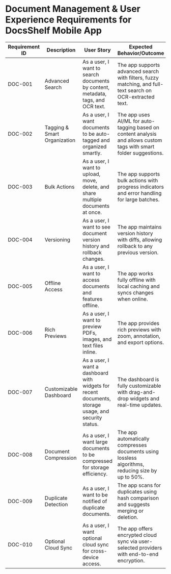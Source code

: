 # Document Management & User Experience Requirements for DocsShelf Mobile App

| Requirement ID | Description                  | User Story                                                                                           | Expected Behavior/Outcome                                                                                           |
| -------------- | ---------------------------- | ---------------------------------------------------------------------------------------------------- | ------------------------------------------------------------------------------------------------------------------- |
| DOC-001        | Advanced Search              | As a user, I want to search documents by content, metadata, tags, and OCR text.                      | The app supports advanced search with filters, fuzzy matching, and full-text search on OCR-extracted text.          |
| DOC-002        | Tagging & Smart Organization | As a user, I want documents to be auto-tagged and organized smartly.                                 | The app uses AI/ML for auto-tagging based on content analysis and allows custom tags with smart folder suggestions. |
| DOC-003        | Bulk Actions                 | As a user, I want to upload, move, delete, and share multiple documents at once.                     | The app supports bulk actions with progress indicators and error handling for large batches.                        |
| DOC-004        | Versioning                   | As a user, I want to see document version history and rollback changes.                              | The app maintains version history with diffs, allowing rollback to any previous version.                            |
| DOC-005        | Offline Access               | As a user, I want to access documents and features offline.                                          | The app works fully offline with local caching and syncs changes when online.                                       |
| DOC-006        | Rich Previews                | As a user, I want to preview PDFs, images, and text files inline.                                    | The app provides rich previews with zoom, annotation, and export options.                                           |
| DOC-007        | Customizable Dashboard       | As a user, I want a dashboard with widgets for recent documents, storage usage, and security status. | The dashboard is fully customizable with drag-and-drop widgets and real-time updates.                               |
| DOC-008        | Document Compression         | As a user, I want large documents to be compressed for storage efficiency.                           | The app automatically compresses documents using lossless algorithms, reducing size by up to 50%.                   |
| DOC-009        | Duplicate Detection          | As a user, I want to be notified of duplicate documents.                                             | The app scans for duplicates using hash comparison and suggests merging or deletion.                                |
| DOC-010        | Optional Cloud Sync          | As a user, I want optional cloud sync for cross-device access.                                       | The app offers encrypted cloud sync via user-selected providers with end-to-end encryption.                         |
